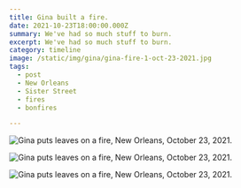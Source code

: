 ```yaml
---
title: Gina built a fire.
date: 2021-10-23T18:00:00.000Z
summary: We've had so much stuff to burn.
excerpt: We've had so much stuff to burn.
category: timeline
image: /static/img/gina/gina-fire-1-oct-23-2021.jpg
tags:
  - post 
  - New Orleans
  - Sister Street
  - fires
  - bonfires

---
```


![Gina puts leaves on a fire, New Orleans, October 23, 2021.](/static/img/gina/gina-fire-1-oct-23-2021.jpg)

![Gina puts leaves on a fire, New Orleans, October 23, 2021.](/static/img/gina/gina-fire-2-oct-23-2021.jpg)

![Gina puts leaves on a fire, New Orleans, October 23, 2021.](/static/img/gina/gina-fire-3-oct-23-2021.jpg)